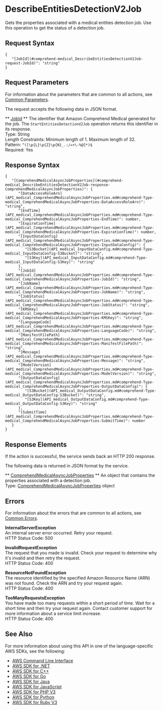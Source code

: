 # DescribeEntitiesDetectionV2Job<a name="API_medical_DescribeEntitiesDetectionV2Job"></a>

Gets the properties associated with a medical entities detection job\. Use this operation to get the status of a detection job\.

## Request Syntax<a name="API_medical_DescribeEntitiesDetectionV2Job_RequestSyntax"></a>

```
{
   "[JobId](#comprehend-medical_DescribeEntitiesDetectionV2Job-request-JobId)": "string"
}
```

## Request Parameters<a name="API_medical_DescribeEntitiesDetectionV2Job_RequestParameters"></a>

For information about the parameters that are common to all actions, see [Common Parameters](CommonParameters.md)\.

The request accepts the following data in JSON format\.

 ** [JobId](#API_medical_DescribeEntitiesDetectionV2Job_RequestSyntax) **   <a name="comprehend-medical_DescribeEntitiesDetectionV2Job-request-JobId"></a>
The identifier that Amazon Comprehend Medical generated for the job\. The `StartEntitiesDetectionV2Job` operation returns this identifier in its response\.  
Type: String  
Length Constraints: Minimum length of 1\. Maximum length of 32\.  
Pattern: `^([\p{L}\p{Z}\p{N}_.:/=+\-%@]*)$`   
Required: Yes

## Response Syntax<a name="API_medical_DescribeEntitiesDetectionV2Job_ResponseSyntax"></a>

```
{
   "[ComprehendMedicalAsyncJobProperties](#comprehend-medical_DescribeEntitiesDetectionV2Job-response-ComprehendMedicalAsyncJobProperties)": { 
      "[DataAccessRoleArn](API_medical_ComprehendMedicalAsyncJobProperties.md#comprehend-Type-medical_ComprehendMedicalAsyncJobProperties-DataAccessRoleArn)": "string",
      "[EndTime](API_medical_ComprehendMedicalAsyncJobProperties.md#comprehend-Type-medical_ComprehendMedicalAsyncJobProperties-EndTime)": number,
      "[ExpirationTime](API_medical_ComprehendMedicalAsyncJobProperties.md#comprehend-Type-medical_ComprehendMedicalAsyncJobProperties-ExpirationTime)": number,
      "[InputDataConfig](API_medical_ComprehendMedicalAsyncJobProperties.md#comprehend-Type-medical_ComprehendMedicalAsyncJobProperties-InputDataConfig)": { 
         "[S3Bucket](API_medical_InputDataConfig.md#comprehend-Type-medical_InputDataConfig-S3Bucket)": "string",
         "[S3Key](API_medical_InputDataConfig.md#comprehend-Type-medical_InputDataConfig-S3Key)": "string"
      },
      "[JobId](API_medical_ComprehendMedicalAsyncJobProperties.md#comprehend-Type-medical_ComprehendMedicalAsyncJobProperties-JobId)": "string",
      "[JobName](API_medical_ComprehendMedicalAsyncJobProperties.md#comprehend-Type-medical_ComprehendMedicalAsyncJobProperties-JobName)": "string",
      "[JobStatus](API_medical_ComprehendMedicalAsyncJobProperties.md#comprehend-Type-medical_ComprehendMedicalAsyncJobProperties-JobStatus)": "string",
      "[KMSKey](API_medical_ComprehendMedicalAsyncJobProperties.md#comprehend-Type-medical_ComprehendMedicalAsyncJobProperties-KMSKey)": "string",
      "[LanguageCode](API_medical_ComprehendMedicalAsyncJobProperties.md#comprehend-Type-medical_ComprehendMedicalAsyncJobProperties-LanguageCode)": "string",
      "[ManifestFilePath](API_medical_ComprehendMedicalAsyncJobProperties.md#comprehend-Type-medical_ComprehendMedicalAsyncJobProperties-ManifestFilePath)": "string",
      "[Message](API_medical_ComprehendMedicalAsyncJobProperties.md#comprehend-Type-medical_ComprehendMedicalAsyncJobProperties-Message)": "string",
      "[ModelVersion](API_medical_ComprehendMedicalAsyncJobProperties.md#comprehend-Type-medical_ComprehendMedicalAsyncJobProperties-ModelVersion)": "string",
      "[OutputDataConfig](API_medical_ComprehendMedicalAsyncJobProperties.md#comprehend-Type-medical_ComprehendMedicalAsyncJobProperties-OutputDataConfig)": { 
         "[S3Bucket](API_medical_OutputDataConfig.md#comprehend-Type-medical_OutputDataConfig-S3Bucket)": "string",
         "[S3Key](API_medical_OutputDataConfig.md#comprehend-Type-medical_OutputDataConfig-S3Key)": "string"
      },
      "[SubmitTime](API_medical_ComprehendMedicalAsyncJobProperties.md#comprehend-Type-medical_ComprehendMedicalAsyncJobProperties-SubmitTime)": number
   }
}
```

## Response Elements<a name="API_medical_DescribeEntitiesDetectionV2Job_ResponseElements"></a>

If the action is successful, the service sends back an HTTP 200 response\.

The following data is returned in JSON format by the service\.

 ** [ComprehendMedicalAsyncJobProperties](#API_medical_DescribeEntitiesDetectionV2Job_ResponseSyntax) **   <a name="comprehend-medical_DescribeEntitiesDetectionV2Job-response-ComprehendMedicalAsyncJobProperties"></a>
An object that contains the properties associated with a detection job\.  
Type: [ComprehendMedicalAsyncJobProperties](API_medical_ComprehendMedicalAsyncJobProperties.md) object

## Errors<a name="API_medical_DescribeEntitiesDetectionV2Job_Errors"></a>

For information about the errors that are common to all actions, see [Common Errors](CommonErrors.md)\.

 **InternalServerException**   
 An internal server error occurred\. Retry your request\.   
HTTP Status Code: 500

 **InvalidRequestException**   
 The request that you made is invalid\. Check your request to determine why it's invalid and then retry the request\.  
HTTP Status Code: 400

 **ResourceNotFoundException**   
The resource identified by the specified Amazon Resource Name \(ARN\) was not found\. Check the ARN and try your request again\.  
HTTP Status Code: 400

 **TooManyRequestsException**   
 You have made too many requests within a short period of time\. Wait for a short time and then try your request again\. Contact customer support for more information about a service limit increase\.   
HTTP Status Code: 400

## See Also<a name="API_medical_DescribeEntitiesDetectionV2Job_SeeAlso"></a>

For more information about using this API in one of the language\-specific AWS SDKs, see the following:
+  [AWS Command Line Interface](https://docs.aws.amazon.com/goto/aws-cli/comprehendmedical-2018-10-30/DescribeEntitiesDetectionV2Job) 
+  [AWS SDK for \.NET](https://docs.aws.amazon.com/goto/DotNetSDKV3/comprehendmedical-2018-10-30/DescribeEntitiesDetectionV2Job) 
+  [AWS SDK for C\+\+](https://docs.aws.amazon.com/goto/SdkForCpp/comprehendmedical-2018-10-30/DescribeEntitiesDetectionV2Job) 
+  [AWS SDK for Go](https://docs.aws.amazon.com/goto/SdkForGoV1/comprehendmedical-2018-10-30/DescribeEntitiesDetectionV2Job) 
+  [AWS SDK for Java](https://docs.aws.amazon.com/goto/SdkForJava/comprehendmedical-2018-10-30/DescribeEntitiesDetectionV2Job) 
+  [AWS SDK for JavaScript](https://docs.aws.amazon.com/goto/AWSJavaScriptSDK/comprehendmedical-2018-10-30/DescribeEntitiesDetectionV2Job) 
+  [AWS SDK for PHP V3](https://docs.aws.amazon.com/goto/SdkForPHPV3/comprehendmedical-2018-10-30/DescribeEntitiesDetectionV2Job) 
+  [AWS SDK for Python](https://docs.aws.amazon.com/goto/boto3/comprehendmedical-2018-10-30/DescribeEntitiesDetectionV2Job) 
+  [AWS SDK for Ruby V3](https://docs.aws.amazon.com/goto/SdkForRubyV3/comprehendmedical-2018-10-30/DescribeEntitiesDetectionV2Job) 